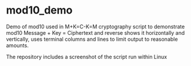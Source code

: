 # mod10_demo
Demo of mod10 used in M+K=C-K=M cryptography
script to demonstrate mod10 Message + Key = Ciphertext and reverse
shows it horizontally and vertically, uses terminal columns and lines
to limit output to reasonable amounts.

The repository includes a screenshot of the script run within Linux
